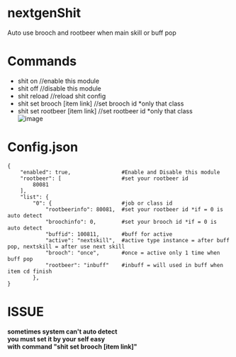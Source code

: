 # nextgenShit
Auto use brooch and rootbeer when main skill or buff pop
# Commands
- shit on   //enable this module
- shit off  //disable this module
- shit reload //reload shit config
- shit set brooch [item link]   //set brooch id *only that class
- shit set rootbeer [item link]   //set rootbeer id *only that class
</br>![image](https://user-images.githubusercontent.com/26898177/53790099-aafead80-3f58-11e9-8207-7b1c8788e9e5.png)

# Config.json
```
{
    "enabled": true,                #Enable and Disable this module
    "rootbeer": [                   #set your rootbeer id
        80081
    ],
    "list": {
        "0": {                      #job or class id
            "rootbeerinfo": 80081,  #set your rootbeer id *if = 0 is auto detect
            "broochinfo": 0,        #set your brooch id *if = 0 is auto detect
            "buffid": 100811,       #buff for active
            "active": "nextskill",  #active type instance = after buff pop, nextskill = after use next skill
            "brooch": "once",       #once = active only 1 time when buff pop
            "rootbeer": "inbuff"    #inbuff = will used in buff when item cd finish
        },
}
```
# ISSUE
**sometimes system can't auto detect</br>
you must set it by your self easy</br>
with command "shit set brooch [item link]"**</br>
